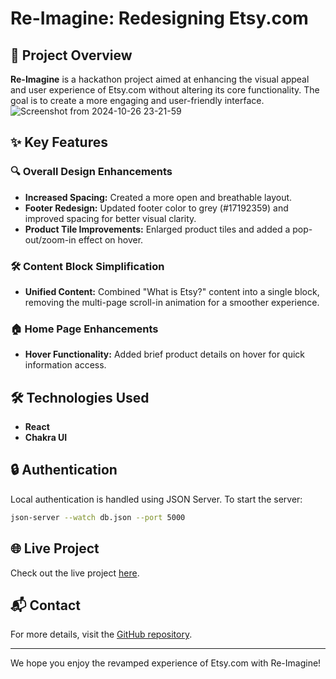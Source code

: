 # Re-Imagine: Redesigning Etsy.com

## 📜 Project Overview

**Re-Imagine** is a hackathon project aimed at enhancing the visual appeal and user experience of Etsy.com without altering its core functionality. The goal is to create a more engaging and user-friendly interface.
![Screenshot from 2024-10-26 23-21-59](https://github.com/user-attachments/assets/7f1ceb44-412a-4c96-8980-859217d0bfa7)

## ✨ Key Features

### 🔍 Overall Design Enhancements
- **Increased Spacing:** Created a more open and breathable layout.
- **Footer Redesign:** Updated footer color to grey (#17192359) and improved spacing for better visual clarity.
- **Product Tile Improvements:** Enlarged product tiles and added a pop-out/zoom-in effect on hover.

### 🛠 Content Block Simplification
- **Unified Content:** Combined "What is Etsy?" content into a single block, removing the multi-page scroll-in animation for a smoother experience.

### 🏠 Home Page Enhancements
- **Hover Functionality:** Added brief product details on hover for quick information access.

## 🛠 Technologies Used
- **React**
- **Chakra UI**

## 🔒 Authentication
Local authentication is handled using JSON Server. To start the server:
```bash
json-server --watch db.json --port 5000
```

## 🌐 Live Project
Check out the live project [here](https://etsyreimagine.netlify.app/).

## 📬 Contact
For more details, visit the [GitHub repository](https://github.com/abhijeetroyyy/Re-Imagine).

---

We hope you enjoy the revamped experience of Etsy.com with Re-Imagine!
